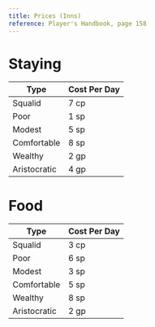 ```yaml
---
title: Prices (Inns)
reference: Player's Handbook, page 158
---
```


# Staying

| Type         | Cost Per Day |
| ------------ | ------------ |
| Squalid      | 7 cp         |
| Poor         | 1 sp         |
| Modest       | 5 sp         |
| Comfortable  | 8 sp         |
| Wealthy      | 2 gp         |
| Aristocratic | 4 gp         |

# Food

| Type         | Cost Per Day |
| ------------ | ------------ |
| Squalid      | 3 cp         |
| Poor         | 6 sp         |
| Modest       | 3 sp         |
| Comfortable  | 5 sp         |
| Wealthy      | 8 sp         |
| Aristocratic | 2 gp         |

